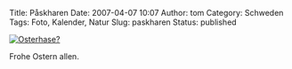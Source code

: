 Title: Påskharen
Date: 2007-04-07 10:07
Author: tom
Category: Schweden
Tags: Foto, Kalender, Natur
Slug: paskharen
Status: published

[![Osterhase?](/pic/paskhare_s.jpg "Osterhase?")](/pic/paskhare_l.jpg)

Frohe Ostern allen.

